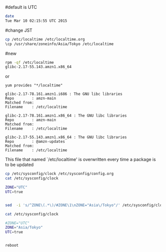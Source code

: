 
#default is UTC
```bash
date
Tue Mar 10 02:15:55 UTC 2015
```

#change JST
```bash
cp /etc/localtime /etc/localtime.org
\cp /usr/share/zoneinfo/Asia/Tokyo /etc/localtime
```

#new

```bash
rpm -qf /etc/localtime
glibc-2.17-55.143.amzn1.x86_64
````
or


`yum provides "*/localtime"`

```
glibc-2.17-78.161.amzn1.i686 : The GNU libc libraries
Repo        : amzn-main
Matched from:
Filename    : /etc/localtime

glibc-2.17-78.161.amzn1.x86_64 : The GNU libc libraries
Repo        : amzn-main
Matched from:
Filename    : /etc/localtime

glibc-2.17-55.143.amzn1.x86_64 : The GNU libc libraries
Repo        : @amzn-updates
Matched from:
Filename    : /etc/localtime
```

 This file that named `/etc/localtime' is overwritten every time a package is to be updated


```bash
cp /etc/sysconfig/clock /etc/sysconfig/config.org
cat /etc/sysconfig/clock

ZONE="UTC"
UTC=true


sed  -i 's/^ZONE\(.*\)/#ZONE\1\nZONE="Asia\/Tokyo"/' /etc/sysconfig/clock

cat /etc/sysconfig/clock

#ZONE="UTC"
ZONE="Asia/Tokyo"
UTC=true


reboot
```
